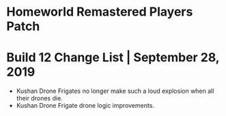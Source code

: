# Homeworld Remastered Players Patch
# Build 12 Change List | September 28, 2019
* Kushan Drone Frigates no longer make such a loud explosion when all their drones die.
* Kushan Drone Frigate drone logic improvements.
